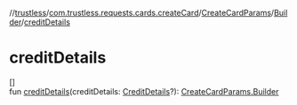 //[trustless](../../../../index.md)/[com.trustless.requests.cards.createCard](../../index.md)/[CreateCardParams](../index.md)/[Builder](index.md)/[creditDetails](credit-details.md)

# creditDetails

[]\
fun [creditDetails](credit-details.md)(creditDetails: [CreditDetails](../../-credit-details/index.md)?): [CreateCardParams.Builder](index.md)
